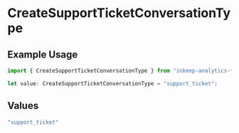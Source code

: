 # CreateSupportTicketConversationType

## Example Usage

```typescript
import { CreateSupportTicketConversationType } from "inkeep-analytics-typescript/models/components";

let value: CreateSupportTicketConversationType = "support_ticket";
```

## Values

```typescript
"support_ticket"
```